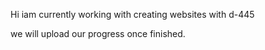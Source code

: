 Hi 
iam currently working with creating websites with d-445
 
we will upload our progress once finished.
